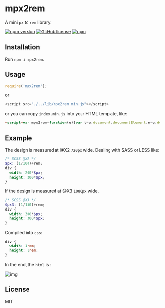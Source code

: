 # mpx2rem
A mini `px` to `rem` library.

[![npm version](https://img.shields.io/npm/v/mpx2rem.svg)](https://www.npmjs.com/package/mpx2rem)
[![GitHub license](https://img.shields.io/github/license/Hancoson/mpx2rem.svg)](https://github.com/Hancoson/mpx2rem/blob/master/LICENSE)
[![npm](https://img.shields.io/npm/dt/mpx2rem.svg)](https://www.npmjs.com/package/mpx2rem)



## Installation

Run `npm i mpx2rem`.

## Usage

```js
require('mpx2rem');
```

or

```js
<script src="./../lib/mpx2rem.min.js"></script>
```

or you can copy `index.min.js` into your HTML template, like:

```html
<script>var mpx2rem=function(e){var t=e.document.documentElement,n=e.devicePixelRatio,i=null;function o(){var e,i=t.getBoundingClientRect().width;1===n&&(i=720),i>720&&(i=720),e=i/7.2,t.style.fontSize=e+"px"}n=n>2?3:n>1?2:1,t.setAttribute("data-dpr",n),e.addEventListener("resize",function(){clearTimeout(i),i=setTimeout(o,200)},!1),o()}(window);</script>
```


## Example

The design is measured at @X2 `720px` wide. Dealing with SASS or LESS like:

```scss
/* SCSS @X2 */
$px: (1/100)+rem;
div {
  width: 200*$px;
  height: 200*$px;
}
```

If the design is measured at @X3 `1080px` wide. 

```scss
/* SCSS @X3 */
$px3: (1/150)+rem;
div {
  width: 300*$px;
  height: 300*$px;
}
```

Compiled into `css`:

```css
div {
  width: 1rem;
  height: 1rem;
}
```
In the end, the `html` is :

![img](http://7xtxh3.com1.z0.glb.clouddn.com/github/WX20180426-091221.png)


## License

MIT